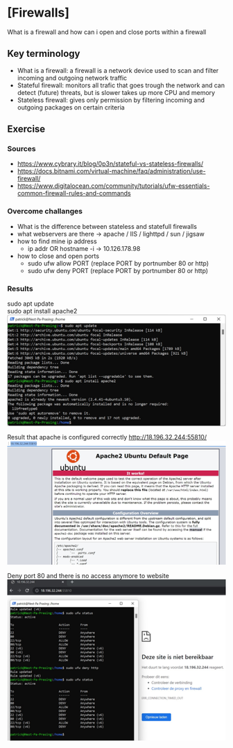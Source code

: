 # [Firewalls]
What is a firewall and how can i open and close ports within a firewall

## Key terminology
- What is a firewall: a firewall is a network device used to scan and filter incoming and outgoing network traffic
- Stateful firewall: monitors all trafic that goes trough the network and can detect (future) threats, but is slower takes up more CPU and memory
- Stateless firewall: gives only permission by filtering incoming and outgoing packages on certain criteria

## Exercise
### Sources
- https://www.cybrary.it/blog/0p3n/stateful-vs-stateless-firewalls/
- https://docs.bitnami.com/virtual-machine/faq/administration/use-firewall/
- https://www.digitalocean.com/community/tutorials/ufw-essentials-common-firewall-rules-and-commands

### Overcome challanges
- What is the difference between stateless and statefull firewalls
- what webservers are there -> apache / IIS / lighttpd / sun / jigsaw
- how to find mine ip address 
    - ip addr OR hostname -i -> 10.126.178.98
- how to close and open ports
    - sudo ufw allow PORT (replace PORT by portnumber 80 or http)
    - sudo ufw deny PORT (replace PORT by portnumber 80 or http)

### Results

sudo apt update  
sudo apt install apache2  
![screenshot](../00_includes/install-apache.jpg)

Result that apache is configured correctly
http://18.196.32.244:55810/
![screenshot](..//00_includes/ubuntu-site.jpg)

Deny port 80 and there is no access anymore to website 
![screenshot](../00_includes/ufw-status.jpg)